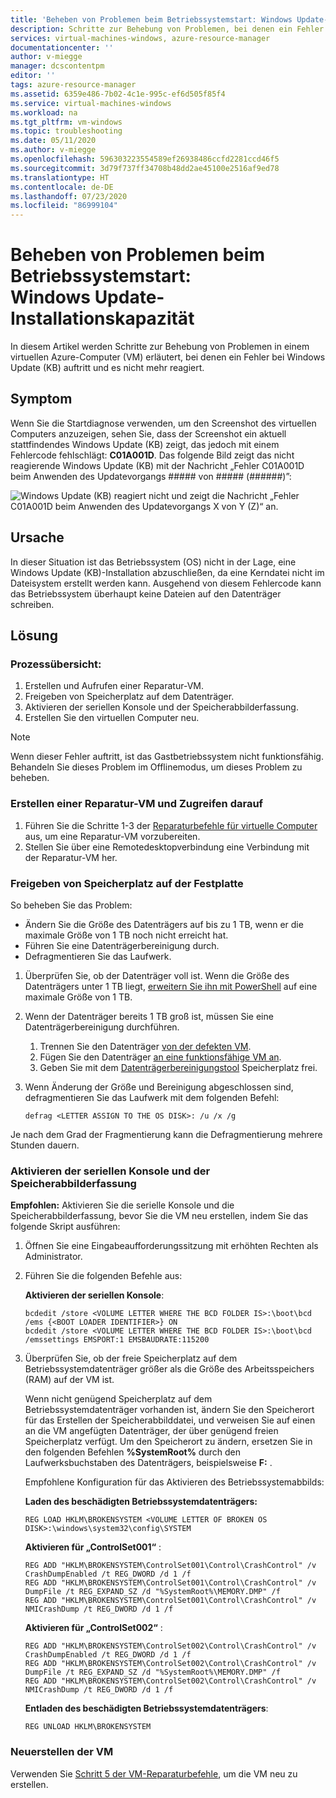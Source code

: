 ```yaml
---
title: 'Beheben von Problemen beim Betriebssystemstart: Windows Update-Installationskapazität'
description: Schritte zur Behebung von Problemen, bei denen ein Fehler bei Windows Update (KB) auftritt und es in einer Azure-VM nicht mehr reagiert.
services: virtual-machines-windows, azure-resource-manager
documentationcenter: ''
author: v-miegge
manager: dcscontentpm
editor: ''
tags: azure-resource-manager
ms.assetid: 6359e486-7b02-4c1e-995c-ef6d505f85f4
ms.service: virtual-machines-windows
ms.workload: na
ms.tgt_pltfrm: vm-windows
ms.topic: troubleshooting
ms.date: 05/11/2020
ms.author: v-miegge
ms.openlocfilehash: 596303223554589ef26938486ccfd2281ccd46f5
ms.sourcegitcommit: 3d79f737ff34708b48dd2ae45100e2516af9ed78
ms.translationtype: HT
ms.contentlocale: de-DE
ms.lasthandoff: 07/23/2020
ms.locfileid: "86999104"
---
```

# <a name="troubleshoot-os-start-up--windows-update-installation-capacity"></a>Beheben von Problemen beim Betriebssystemstart: Windows Update-Installationskapazität

In diesem Artikel werden Schritte zur Behebung von Problemen in einem virtuellen Azure-Computer (VM) erläutert, bei denen ein Fehler bei Windows Update (KB) auftritt und es nicht mehr reagiert.

## <a name="symptom"></a>Symptom

Wenn Sie die Startdiagnose verwenden, um den Screenshot des virtuellen Computers anzuzeigen, sehen Sie, dass der Screenshot ein aktuell stattfindendes Windows Update (KB) zeigt, das jedoch mit einem Fehlercode fehlschlägt: **C01A001D**. Das folgende Bild zeigt das nicht reagierende Windows Update (KB) mit der Nachricht „Fehler C01A001D beim Anwenden des Updatevorgangs ##### von ##### (######)”:

![Windows Update (KB) reagiert nicht und zeigt die Nachricht „Fehler C01A001D beim Anwenden des Updatevorgangs X von Y (Z)“ an.](./media/troubleshoot-windows-update-installation-capacity/1.png)

## <a name="cause"></a>Ursache

In dieser Situation ist das Betriebssystem (OS) nicht in der Lage, eine Windows Update (KB)-Installation abzuschließen, da eine Kerndatei nicht im Dateisystem erstellt werden kann. Ausgehend von diesem Fehlercode kann das Betriebssystem überhaupt keine Dateien auf den Datenträger schreiben.

## <a name="solution"></a>Lösung

### <a name="process-overview"></a>Prozessübersicht:

1. Erstellen und Aufrufen einer Reparatur-VM.
1. Freigeben von Speicherplatz auf dem Datenträger.
1. Aktivieren der seriellen Konsole und der Speicherabbilderfassung.
1. Erstellen Sie den virtuellen Computer neu.

> [!NOTE]
> Wenn dieser Fehler auftritt, ist das Gastbetriebssystem nicht funktionsfähig. Behandeln Sie dieses Problem im Offlinemodus, um dieses Problem zu beheben.

### <a name="create-and-access-a-repair-vm"></a>Erstellen einer Reparatur-VM und Zugreifen darauf

1. Führen Sie die Schritte 1-3 der [Reparaturbefehle für virtuelle Computer](./repair-windows-vm-using-azure-virtual-machine-repair-commands.md) aus, um eine Reparatur-VM vorzubereiten.
1. Stellen Sie über eine Remotedesktopverbindung eine Verbindung mit der Reparatur-VM her.

### <a name="free-up-space-on-the-disk"></a>Freigeben von Speicherplatz auf der Festplatte

So beheben Sie das Problem:

- Ändern Sie die Größe des Datenträgers auf bis zu 1 TB, wenn er die maximale Größe von 1 TB noch nicht erreicht hat.
- Führen Sie eine Datenträgerbereinigung durch.
- Defragmentieren Sie das Laufwerk.

1. Überprüfen Sie, ob der Datenträger voll ist. Wenn die Größe des Datenträgers unter 1 TB liegt, [erweitern Sie ihn mit PowerShell](../windows/expand-os-disk.md) auf eine maximale Größe von 1 TB.
1. Wenn der Datenträger bereits 1 TB groß ist, müssen Sie eine Datenträgerbereinigung durchführen.
   1. Trennen Sie den Datenträger [von der defekten VM](../windows/detach-disk.md).
   1. Fügen Sie den Datenträger [an eine funktionsfähige VM an](../windows/attach-disk-ps.md#attach-an-existing-data-disk-to-a-vm).
   1. Geben Sie mit dem [Datenträgerbereinigungstool](https://support.microsoft.com/help/4026616/windows-10-disk-cleanup) Speicherplatz frei.
1. Wenn Änderung der Größe und Bereinigung abgeschlossen sind, defragmentieren Sie das Laufwerk mit dem folgenden Befehl:

   ```
   defrag <LETTER ASSIGN TO THE OS DISK>: /u /x /g
   ```
   
Je nach dem Grad der Fragmentierung kann die Defragmentierung mehrere Stunden dauern.

### <a name="enable-the-serial-console-and-memory-dump-collection"></a>Aktivieren der seriellen Konsole und der Speicherabbilderfassung

**Empfohlen:** Aktivieren Sie die serielle Konsole und die Speicherabbilderfassung, bevor Sie die VM neu erstellen, indem Sie das folgende Skript ausführen:

1. Öffnen Sie eine Eingabeaufforderungssitzung mit erhöhten Rechten als Administrator.
1. Führen Sie die folgenden Befehle aus:

   **Aktivieren der seriellen Konsole**:
   
   ```
   bcdedit /store <VOLUME LETTER WHERE THE BCD FOLDER IS>:\boot\bcd /ems {<BOOT LOADER IDENTIFIER>} ON 
   bcdedit /store <VOLUME LETTER WHERE THE BCD FOLDER IS>:\boot\bcd /emssettings EMSPORT:1 EMSBAUDRATE:115200
   ```

1. Überprüfen Sie, ob der freie Speicherplatz auf dem Betriebssystemdatenträger größer als die Größe des Arbeitsspeichers (RAM) auf der VM ist.

   Wenn nicht genügend Speicherplatz auf dem Betriebssystemdatenträger vorhanden ist, ändern Sie den Speicherort für das Erstellen der Speicherabbilddatei, und verweisen Sie auf einen an die VM angefügten Datenträger, der über genügend freien Speicherplatz verfügt. Um den Speicherort zu ändern, ersetzen Sie in den folgenden Befehlen **%SystemRoot%** durch den Laufwerksbuchstaben des Datenträgers, beispielsweise **F:** .

   Empfohlene Konfiguration für das Aktivieren des Betriebssystemabbilds:

    **Laden des beschädigten Betriebssystemdatenträgers:**

   ```
   REG LOAD HKLM\BROKENSYSTEM <VOLUME LETTER OF BROKEN OS DISK>:\windows\system32\config\SYSTEM 
   ```
   
   **Aktivieren für „ControlSet001“** :

   ```
   REG ADD "HKLM\BROKENSYSTEM\ControlSet001\Control\CrashControl" /v CrashDumpEnabled /t REG_DWORD /d 1 /f 
   REG ADD "HKLM\BROKENSYSTEM\ControlSet001\Control\CrashControl" /v DumpFile /t REG_EXPAND_SZ /d "%SystemRoot%\MEMORY.DMP" /f 
   REG ADD "HKLM\BROKENSYSTEM\ControlSet001\Control\CrashControl" /v NMICrashDump /t REG_DWORD /d 1 /f
   ```
   
   **Aktivieren für „ControlSet002“** :

   ```
   REG ADD "HKLM\BROKENSYSTEM\ControlSet002\Control\CrashControl" /v CrashDumpEnabled /t REG_DWORD /d 1 /f 
   REG ADD "HKLM\BROKENSYSTEM\ControlSet002\Control\CrashControl" /v DumpFile /t REG_EXPAND_SZ /d "%SystemRoot%\MEMORY.DMP" /f 
   REG ADD "HKLM\BROKENSYSTEM\ControlSet002\Control\CrashControl" /v NMICrashDump /t REG_DWORD /d 1 /f
   ```
   
   **Entladen des beschädigten Betriebssystemdatenträgers**:

   ```
   REG UNLOAD HKLM\BROKENSYSTEM
   ```
   
### <a name="rebuild-the-vm"></a>Neuerstellen der VM

Verwenden Sie [Schritt 5 der VM-Reparaturbefehle](./repair-windows-vm-using-azure-virtual-machine-repair-commands.md#repair-process-example), um die VM neu zu erstellen.
